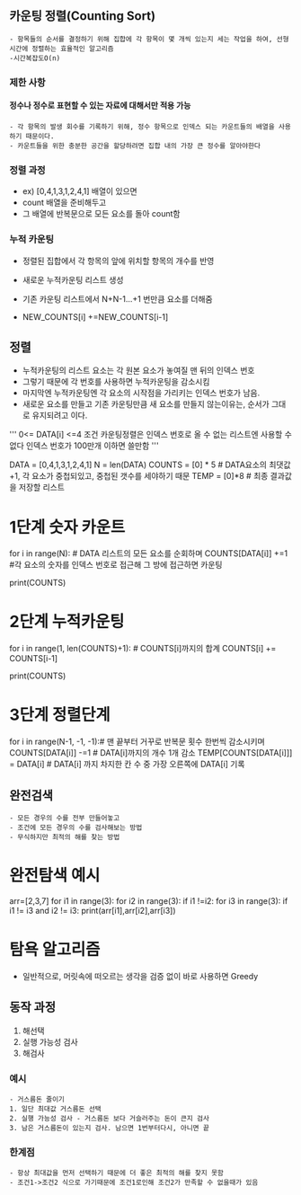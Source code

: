 ## 카운팅 정렬(Counting Sort)
    - 항목들의 순서를 결정하기 위해 집합에 각 항목이 몇 개씩 있는지 세는 작업을 하여, 선형 시간에 정렬하는 효율적인 알고리즘
    -시간복잡도O(n)

### 제한 사항
#### 정수나 정수로 표현할 수 있는 자료에 대해서만 적용 가능
    - 각 항목의 발생 회수를 기록하기 위해, 정수 항목으로 인덱스 되는 카운트들의 배열을 사용하기 때문이다.
    - 카운트들을 위한 충분한 공간을 할당하려면 집합 내의 가장 큰 정수를 알아야한다

### 정렬 과정
- ex) [0,4,1,3,1,2,4,1] 배열이 있으면
- count 배열을 준비해두고
- 그 배열에 반복문으로 모든 요소를 돌아 count함

### 누적 카운팅
- 정렬된 집합에서 각 항목의 앞에 위치할 항목의 개수를 반영

- 새로운 누적카운팅 리스트 생성
- 기존 카운팅 리스트에서 N+N-1...+1 번만큼 요소를 더해줌
- NEW_COUNTS[i] +=NEW_COUNTS[i-1]

## 정렬
- 누적카운팅의 리스트 요소는 각 원본 요소가 놓여질 맨 뒤의 인덱스 번호
- 그렇기 때문에 각 번호를 사용하면 누적카운팅을 감소시킴
- 마지막엔 누적카운팅엔 각 요소의 시작점을 가리키는 인덱스 번호가 남음.
- 새로운 요소를 만들고 기존 카운팅만큼 새 요소를 만들지 않는이유는, 순서가 그대로 유지되려고 이다.

'''
0<= DATA[i] <=4 조건
카운팅정렬은 인덱스 번호로 올 수 없는 리스트엔 사용할 수 없다
인덱스 번호가 100만개 이하면 쓸만함
'''

DATA = [0,4,1,3,1,2,4,1]
N = len(DATA)
COUNTS = [0] * 5 # DATA요소의 최댓값 +1, 각 요소가 중첩되있고, 중첩된 갯수를 세야하기 때문
TEMP = [0]*8 # 최종 결과값을 저장할 리스트
# 1단계 숫자 카운트
for i in range(N): # DATA 리스트의 모든 요소를 순회하며
    COUNTS[DATA[i]] +=1 #각 요소의 숫자를 인덱스 번호로 접근해 그 방에 접근하면 카운팅

print(COUNTS)

# 2단계 누적카운팅
for i in range(1, len(COUNTS)+1):       # COUNTS[i]까지의 합계
    COUNTS[i] += COUNTS[i-1]

print(COUNTS)

# 3단계 정렬단계
for i in range(N-1, -1, -1):# 맨 끝부터 거꾸로 반복문 횟수 한번씩 감소시키며
    COUNTS[DATA[i]] -=1 # DATA[i]까지의 개수 1개 감소
    TEMP[COUNTS[DATA[i]]] = DATA[i] # DATA[i] 까지 차지한 칸 수 중 가장 오른쪽에 DATA[i] 기록



## 완전검색
    - 모든 경우의 수를 전부 만들어놓고
    - 조건에 모든 경우의 수를 검사해보는 방법
    - 무식하지만 최적의 해를 찾는 방법

# 완전탐색 예시
arr=[2,3,7]
for i1 in range(3):
    for i2 in range(3):
        if i1 !=i2:
            for i3 in range(3):
                if i1 != i3 and i2 != i3:
                    print(arr[i1],arr[i2],arr[i3])

# 탐욕 알고리즘
- 일반적으로, 머릿속에 떠오르는 생각을 검증 없이 바로 사용하면 Greedy

## 동작 과정
1. 해선택
2. 실행 가능성 검사
3. 해검사

### 예시
    - 거스름돈 줄이기
    1. 일단 최대값 거스름돈 선택
    2. 실행 가능성 검사 - 거스름돈 보다 거슬러주는 돈이 큰지 검사
    3. 남은 거스름돈이 있는지 검사. 남으면 1번부터다시, 아니면 끝

### 한계점
    - 항상 최대값을 먼저 선택하기 때문에 더 좋은 최적의 해를 찾지 못함
    - 조건1->조건2 식으로 가기때문에 조건1로인해 조건2가 만족할 수 없을때가 있음
